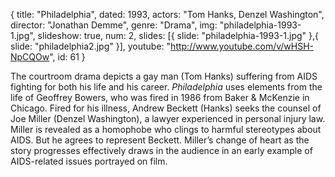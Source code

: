 {
  title: "Philadelphia",
  dated: 1993,
  actors: "Tom Hanks, Denzel Washington",
  director: "Jonathan Demme",
  genre: "Drama",
  img: "philadelphia-1993-1.jpg",
  slideshow: true,
  num: 2,
  slides: [{
  	slide: "philadelphia-1993-1.jpg"
  },{
  	slide: "philadelphia2.jpg"
  }],
  youtube: "http://www.youtube.com/v/wHSH-NpCQOw",
  id: 61
}

The courtroom drama depicts a gay man (Tom Hanks) suffering from AIDS fighting for both his life and his career. _Philadelphia_ uses elements from the life of Geoffrey Bowers, who was fired in 1986 from Baker & McKenzie in Chicago. Fired for his illness, Andrew Beckett (Hanks) seeks the counsel of Joe Miller (Denzel Washington), a lawyer experienced in personal injury law. Miller is revealed as a homophobe who clings to harmful stereotypes about AIDS. But he agrees to represent Beckett. Miller’s change of heart as the story progresses effectively draws in the audience in an early example of AIDS-related issues portrayed on film. 